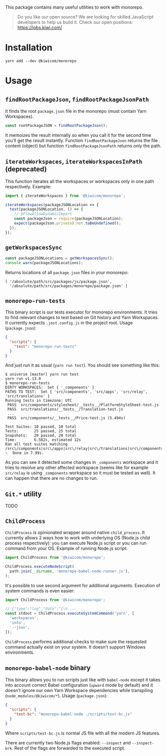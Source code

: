 This package contains many useful utilities to work with monorepo.

<!-- AUTOMATOR:HIRING_BANNER -->

> Do you like our open source? We are looking for skilled JavaScript developers to help us build it. Check our open positions: https://jobs.kiwi.com/

<!-- /AUTOMATOR:HIRING_BANNER -->

# Installation

```
yarn add --dev @kiwicom/monorepo
```

# Usage

## `findRootPackageJson`, `findRootPackageJsonPath`

It finds the root `package.json` file in the monorepo (must contain Yarn Workspaces).

```js
const rootPackageJSON = findRootPackageJson();
```

It memoizes the result internally so when you call it for the second time you'll get the result instantly. Function `findRootPackageJson` returns the file content (object) but function `findRootPackageJsonPath` returns only the path.

## `iterateWorkspaces`, `iterateWorkspacesInPath` (deprecated)

This function iterates all the workspaces or workspaces only in one path respectively. Example:

```js
import { iterateWorkspaces } from '@kiwicom/monorepo';

iterateWorkspaces(packageJSONLocation => {
  test(packageJSONLocation, () => {
    // $FlowAllowDynamicImport
    const packageJson = require(packageJSONLocation);
    expect(packageJson.private).not.toBeUndefined();
  });
});
```

## `getWorkspacesSync`

```js
const packageJSONLocations = getWorkspacesSync();
console.warn(packageJSONLocations);
```

Returns locations of all `package.json` files in your monorepo:

```text
[ '/absolute/path/src/packages/js/package.json',
  '/absolute/path/src/packages/monorepo/package.json' ]
```

## `monorepo-run-tests`

This binary script is our tests executor for monorepo environments. It tries to find relevant changes to test based on Git history and Yarn Workspaces. It currently expects `.jest.config.js` in the project root. Usage (`package.json`):

```json
{
  "scripts": {
    "test": "monorepo-run-tests"
  }
}
```

And just run it as usual (`yarn run test`). You should see something like this:

```text
$ universe [master] yarn run test
yarn run v1.13.0
$ monorepo-run-tests
DIRTY WORKSPACES:  Set { '_components' }
PATHS TO TEST:  Set { 'src/components', 'src/apps', 'src/relay', 'src/translations' }
Running tests in timezone: UTC
 PASS  src/components/stylesheet/__tests__/PlatformStyleSheet-test.js
 PASS  src/translations/__tests__/Translation-test.js
 ...
 PASS  src/components/__tests__/Price-test.js (5.494s)

Test Suites: 10 passed, 10 total
Tests:       25 passed, 25 total
Snapshots:   20 passed, 20 total
Time:        6.582s, estimated 12s
Ran all test suites matching /src\/components|src\/apps|src\/relay|src\/translations|src\/components\/Icon.js/i.
✨  Done in 7.99s.
```

As you can see it detected some changes in `_components` workspace and it tries to resolve any other affected workspace (seems like for example `src/relay` is using `_components` workspace so it must be tested as well). It can happen that there are no changes to run.

## `Git.*` utility

TODO

## `ChildProcess`

`ChildProcess` is opinionated wrapper around native `child_process`. It currently allows 2 ways how to work with underlying OS (Node.js child process respectively): you can execute Node.js script or you can run command from your OS. Example of running Node.js script:

```js
import ChildProcess from '@kiwicom/monorepo';

ChildProcess.executeNodeScript(
  path.join(__dirname, 'monorepo-babel-node-runner.js'),
);
```

It's possible to use second argument for additional arguments. Execution of system commands is even easier:

```js
import ChildProcess from '@kiwicom/monorepo';

// {"type":"log","data":"{\n ...
const stdout = ChildProcess.executeSystemCommand('yarn', [
  'workspaces',
  'info',
  '--json',
]);
```

`ChildProcess` performs additional checks to make sure the requested command actually exist on your system. It doesn't support Windows environments.

## `monorepo-babel-node` binary

This binary allows you to run scripts just like with `babel-node` except it takes into account correct Babel configuration (`upward` mode by default) and it doesn't ignore our own Yarn Workspace dependencies while transpiling (`node_modules/@kiwicom/*`). Usage (`package.json`):

```json
{
  "scripts": {
    "test-bc": "monorepo-babel-node ./scripts/test-bc.js"
  }
}
```

Where `scripts/test-bc.js` is normal JS file with all the modern JS features.

There are currently two Node.js flags enabled: `--inspect` and `--inspect-brk`. Rest of the flags are forwarded to the executed script.
